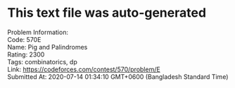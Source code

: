 # This text file was auto-generated  
  
Problem Information:  
Code: 570E  
Name: Pig and Palindromes  
Rating: 2300  
Tags: combinatorics, dp  
Link: https://codeforces.com/contest/570/problem/E  
Submitted At: 2020-07-14 01:34:10 GMT+0600 (Bangladesh Standard Time)  
